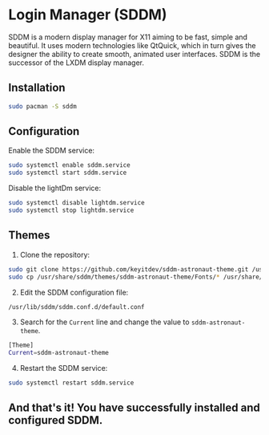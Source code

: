 # Login Manager (SDDM)

SDDM is a modern display manager for X11 aiming to be fast, simple and beautiful. It uses modern technologies like QtQuick, which in turn gives the designer the ability to create smooth, animated user interfaces. SDDM is the successor of the LXDM display manager.

## Installation
```zsh
sudo pacman -S sddm
```

## Configuration
Enable the SDDM service:
```zsh
sudo systemctl enable sddm.service
sudo systemctl start sddm.service
```

Disable the lightDm service:
```zsh
sudo systemctl disable lightdm.service
sudo systemctl stop lightdm.service
```

## Themes
1. Clone the repository:
```zsh
sudo git clone https://github.com/keyitdev/sddm-astronaut-theme.git /usr/share/sddm/themes/sddm-astronaut-theme
sudo cp /usr/share/sddm/themes/sddm-astronaut-theme/Fonts/* /usr/share/fonts/
```

2. Edit the SDDM configuration file:
```zsh
/usr/lib/sddm/sddm.conf.d/default.conf
```
3. Search for the `Current` line and change the value to `sddm-astronaut-theme`.
```zsh
[Theme]
Current=sddm-astronaut-theme
```

4. Restart the SDDM service:
```zsh
sudo systemctl restart sddm.service
```

## And that's it! You have successfully installed and configured SDDM.


